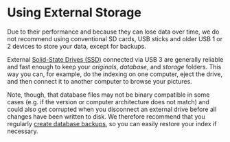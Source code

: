# Using External Storage

Due to their performance and because they can lose data over time, we do not recommend using conventional SD cards, USB sticks and older USB 1 or 2 devices to store your data, except for backups.

External [Solid-State Drives (SSD)](../../getting-started/troubleshooting/performance.md#storage) connected via USB 3 are generally reliable and fast enough to keep your *originals*, *database*, and *storage* folders. This way you can, for example, do the indexing on one computer, eject the drive, and then connect it to another computer to browse your pictures.

Note, though, that database files may not be binary compatible in some cases (e.g. if the version or computer architecture does not match) and could also get corrupted when you disconnect an external drive before all changes have been written to disk. We therefore recommend that you regularly [create database backups](index.md), so you can easily restore your index if necessary.